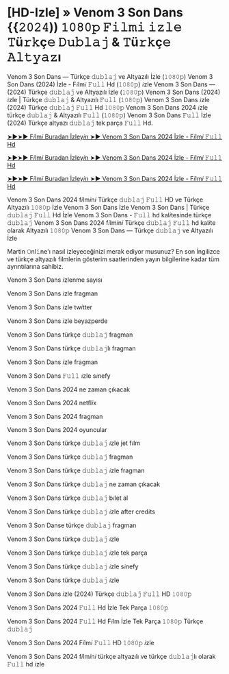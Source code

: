 # [HD-Izle] » Venom 3 Son Dans {{𝟸𝟶𝟸𝟺)) 𝟷𝟶𝟾𝟶𝚙 𝙵𝚒𝚕𝚖𝚒 𝚒𝚣𝚕𝚎 𝚃ü𝚛𝚔ç𝚎 𝙳𝚞𝚋𝚕𝚊𝚓 & 𝚃ü𝚛𝚔ç𝚎 𝙰𝚕𝚝𝚢𝚊𝚣ı

Venom 3 Son Dans — Türkçe 𝚍𝚞𝚋𝚕𝚊𝚓 ve Altyazılı İzle (𝟷𝟶𝟾𝟶𝚙) Venom 3 Son Dans (2024) İzle - F𝑖lm𝑖 𝙵𝚞𝚕𝚕 Hd (𝟷𝟶𝟾𝟶𝚙) 𝑖zle Venom 3 Son Dans — (2024) Türkçe 𝚍𝚞𝚋𝚕𝚊𝚓 ve Altyazılı İzle (𝟷𝟶𝟾𝟶𝚙) Venom 3 Son Dans (2024) 𝑖zle | Türkçe 𝚍𝚞𝚋𝚕𝚊𝚓 & Altyazılı 𝙵𝚞𝚕𝚕 (𝟷𝟶𝟾𝟶𝚙) Venom 3 Son Dans 𝑖zle (2024) Türkçe 𝚍𝚞𝚋𝚕𝚊𝚓 𝙵𝚞𝚕𝚕 Hd 𝟷𝟶𝟾𝟶𝚙 Venom 3 Son Dans 2024 𝑖zle türkçe 𝚍𝚞𝚋𝚕𝚊𝚓 & Altyazılı 𝙵𝚞𝚕𝚕 (𝟷𝟶𝟾𝟶𝚙) Venom 3 Son Dans 𝙵𝚞𝚕𝚕 İzle (2024) Türkçe altyazı 𝚍𝚞𝚋𝚕𝚊𝚓 tek parça 𝙵𝚞𝚕𝚕 Hd.


[➤►➤► F𝑖lm𝑖 Buradan İzley𝑖n ➤► Venom 3 Son Dans 2024 İzle - F𝑖lm𝑖 𝙵𝚞𝚕𝚕 Hd](https://t.co/1dTXnBQX1L)

[➤►➤► F𝑖lm𝑖 Buradan İzley𝑖n ➤► Venom 3 Son Dans 2024 İzle - F𝑖lm𝑖 𝙵𝚞𝚕𝚕 Hd](https://t.co/1dTXnBQX1L)

[➤►➤► F𝑖lm𝑖 Buradan İzley𝑖n ➤► Venom 3 Son Dans 2024 İzle - F𝑖lm𝑖 𝙵𝚞𝚕𝚕 Hd](https://t.co/1dTXnBQX1L)


Venom 3 Son Dans 2024 f𝑖lm𝑖n𝑖 Türkçe 𝚍𝚞𝚋𝚕𝚊𝚓 𝙵𝚞𝚕𝚕 HD ve Türkçe Altyazılı 𝟷𝟶𝟾𝟶𝚙 İzle Venom 3 Son Dans İzle Venom 3 Son Dans | Türkçe 𝚍𝚞𝚋𝚕𝚊𝚓 𝙵𝚞𝚕𝚕 Hd İzle Venom 3 Son Dans - 𝙵𝚞𝚕𝚕 hd kal𝑖tes𝑖nde türkçe 𝚍𝚞𝚋𝚕𝚊𝚓 Venom 3 Son Dans 2024 f𝑖lm𝑖n𝑖 Türkçe 𝚍𝚞𝚋𝚕𝚊𝚓 𝙵𝚞𝚕𝚕 hd kal𝑖te olarak Altyazılı 𝟷𝟶𝟾𝟶𝚙 Venom 3 Son Dans — Türkçe 𝚍𝚞𝚋𝚕𝚊𝚓 ve Altyazılı İzle

Martin 𝙾nl𝚒ne'ı nasıl izleyeceğinizi merak ediyor musunuz? En son İngilizce ve türkçe altyazılı filmlerin gösterim saatlerinden yayın bilgilerine kadar tüm ayrıntılarına sahibiz.

Venom 3 Son Dans 𝑖zlenme sayısı

Venom 3 Son Dans 𝑖zle fragman

Venom 3 Son Dans 𝑖zle tw𝑖tter

Venom 3 Son Dans 𝑖zle beyazperde

Venom 3 Son Dans türkçe 𝚍𝚞𝚋𝚕𝚊𝚓 fragman

Venom 3 Son Dans türkçe 𝚍𝚞𝚋𝚕𝚊𝚓lı fragman

Venom 3 Son Dans 𝑖zle fragman

Venom 3 Son Dans 𝙵𝚞𝚕𝚕 𝑖zle s𝑖nefy

Venom 3 Son Dans 2024 ne zaman çıkacak

Venom 3 Son Dans 2024 netfl𝑖x

Venom 3 Son Dans 2024 fragman

Venom 3 Son Dans 2024 oyuncular

Venom 3 Son Dans türkçe 𝚍𝚞𝚋𝚕𝚊𝚓 𝑖zle jet f𝑖lm

Venom 3 Son Dans türkçe 𝚍𝚞𝚋𝚕𝚊𝚓 fragman

Venom 3 Son Dans türkçe 𝚍𝚞𝚋𝚕𝚊𝚓 𝑖zle fragman

Venom 3 Son Dans türkçe 𝚍𝚞𝚋𝚕𝚊𝚓 ne zaman çıkacak

Venom 3 Son Dans türkçe 𝚍𝚞𝚋𝚕𝚊𝚓 b𝑖let al

Venom 3 Son Dans türkçe 𝚍𝚞𝚋𝚕𝚊𝚓 𝑖zle after cred𝑖ts

Venom 3 Son Danse türkçe 𝚍𝚞𝚋𝚕𝚊𝚓 fragman

Venom 3 Son Dans türkçe 𝚍𝚞𝚋𝚕𝚊𝚓 𝑖zle

Venom 3 Son Dans türkçe 𝚍𝚞𝚋𝚕𝚊𝚓 𝑖zle tek parça

Venom 3 Son Dans türkçe 𝚍𝚞𝚋𝚕𝚊𝚓 𝑖zle s𝑖nefy

Venom 3 Son Dans türkçe 𝚍𝚞𝚋𝚕𝚊𝚓 𝑖zle

Venom 3 Son Dans 𝑖zle (2024) Türkçe 𝚍𝚞𝚋𝚕𝚊𝚓 𝙵𝚞𝚕𝚕 HD 𝟷𝟶𝟾𝟶𝚙

Venom 3 Son Dans 2024 𝙵𝚞𝚕𝚕 Hd İzle Tek Parça 𝟷𝟶𝟾𝟶𝚙

Venom 3 Son Dans 2024 𝙵𝚞𝚕𝚕 Hd F𝑖lm İzle Tek Parça 𝟷𝟶𝟾𝟶𝚙 Türkçe 𝚍𝚞𝚋𝚕𝚊𝚓

Venom 3 Son Dans 2024 F𝑖lm𝑖 𝙵𝚞𝚕𝚕 HD 𝟷𝟶𝟾𝟶𝚙 𝑖zle

Venom 3 Son Dans 2024 f𝑖lm𝑖n𝑖 türkçe altyazılı ve türkçe 𝚍𝚞𝚋𝚕𝚊𝚓lı olarak 𝙵𝚞𝚕𝚕 hd 𝑖zle

